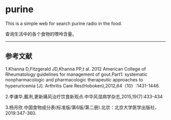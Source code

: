# purine

This is a simple web for search purine radio in the food.

查询生活中的各个食物的嘌呤含量。

----
## 参考文献
1.Khanna D,Fitzgerald JD,Khanna PP,t al. 2012 American College of Rheumatology guidelines for management of gout.Part1: systematic nonpharmacologic and pharmacologic therapeutic approaches to hyperuricemia [J]. Arthritis Care Res(Hoboken),2012,64（10）:1431-1446.

2.李谦华,戴冽,更新痛风治疗饮食新观点.中华风湿病学杂志,2015,19(7):433-434

3.杨月欣.中国食物成分表(标准版/第6版/第二册).北京：北京大学医学出版社，2019:347-360.
